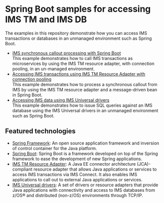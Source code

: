 # Spring Boot samples for accessing IMS TM and IMS DB 

The examples in this repository demonstrate how you can access IMS transactions or databases in an unmanaged environment such as Spring Boot. 

* [IMS synchronous callout processing with Spring Boot](https://github.com/imsdev/ims-java-springboot/tree/master/ims-springboot-callout) <br/>
This example demonstrates how to call IMS transactions as microservices by using the IMS TM resource adapter, 
with connection pooling, in an un-managed environment. 
* [Accessing IMS transactions using IMS TM Resource Adapter with connection pooling](https://github.com/imsdev/ims-java-springboot/tree/master/ims-springboot-tm) <br/> 
This example demonstrates how to process a synchronous callout from IMS by using the IMS TM resource adapter and a message-driven bean in Spring Boot.
* [Accessing IMS data using IMS Universal drivers](https://github.com/imsdev/ims-java-springboot/tree/master/ims-springboot-jdbc) <br/>
This example demonstrates how to issue SQL queries against an IMS database using the IMS Universal drivers in an unmanaged environment such as Spring Boot.

## Featured technologies

* [Spring Framework](https://spring.io/): An open source application framework and inversion of control container for the Java platform.
* [Spring Boot](http://projects.spring.io/spring-boot/)</a>: Spring Boot is a framework developed on top of the Spring framework to ease the development of new Spring applications. 
* [IMS TM Resource Adapter](https://www.ibm.com/support/knowledgecenter/SSEPH2_14.1.0/com.ibm.ims14.doc.tmra/topics/tmresoverview.htm): 
A Java EE connector architecture (JCA)-compliant resource adapter that allows Java applications or services to access IMS transactions via IMS Connect. It also enables IMS applications to call out to external Java applications or services.
* [IMS Universal drivers](https://www.ibm.com/support/knowledgecenter/SSEPH2_14.1.0/com.ibm.ims14.doc.apg/ims_odbjdbcintro.htm): 
A set of drivers or resource adapters that provide Java applications with connectivity and access to IMS databases from z/OS® and distributed (non-z/OS) environments through TCP/IP.

